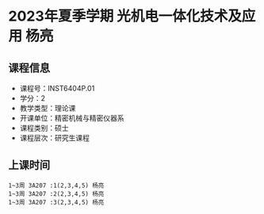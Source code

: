 # 2023年夏季学期 光机电一体化技术及应用 杨亮






## 课程信息

- 课程号：INST6404P.01
- 学分：2
- 教学类型：理论课
- 开课单位：精密机械与精密仪器系
- 课程类别：硕士
- 课程层次：研究生课程

## 上课时间

```
1~3周 3A207 :1(2,3,4,5) 杨亮
1~3周 3A207 :2(2,3,4,5) 杨亮
1~3周 3A207 :3(2,3,4,5) 杨亮
```

